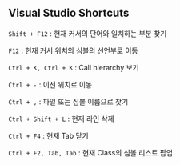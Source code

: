 Visual Studio Shortcuts
-----

`Shift + F12` : 현재 커서의 단어와 일치하는 부분 찾기

`F12` : 현재 커서 위치의 심볼의 선언부로 이동

`Ctrl + K, Ctrl + K` : Call hierarchy 보기

`Ctrl + -` : 이전 위치로 이동

`Ctrl + ,` : 파일 또는 심볼 이름으로 찾기

`Ctrl + Shift + L` : 현재 라인 삭제

`Ctrl + F4` : 현재 Tab 닫기

`Ctrl + F2, Tab, Tab` : 현재 Class의 심볼 리스트 팝업



